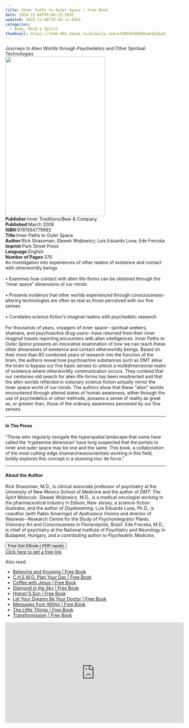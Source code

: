 ```yaml
---
title: Inner Paths to Outer Space | Free Book
date: 2024-12-04T05:06:23.503Z
updated: 2024-12-06T20:59:11.036Z
categories:
  - Body, Mind & Spirit
thumbnail: https://thmb-001-ebook.techidaily.com/ef4859d3b9b9ba61b16a3aab3814b1ba27a7b209b00a6285e1672239ec7b80db.jpg
---
```

<main id="book-container">
  <div class="flex flex-col">
    <div class="book-brief flex-1 py-6 px-4 sm:p-6 md:py-10 md:px-8">
      <!-- brief-->
      <div class="book-brief-main">
        Journeys to Alien Worlds through Psychedelics and Other Spiritual
        Technologies
      </div>
    </div>
    <div
      class="book-meta-info flex-1 grid gap-4 col-start-1 col-end-3 row-start-1 sm:mb-6 sm:grid-cols-4 lg:gap-6 lg:col-start-2 lg:row-end-6 lg:row-span-6 lg:mb-0"
    >
      <div
        class="book-meta-info-left place-content-center mt-4 p-4 text-sm leading-6 col-start-2 col-span-2 dark:text-slate-400"
      >
        <img
          class="w-full h-500 object-cover rounded-lg sm:h-255 sm:col-span-2 lg:col-span-full"
          src="https://img-001-ebook.techidaily.com/aa471935b886a3385670d03c27a7b58e32f4af6a1de8aab8d14190531cd286f4.jpg"
          alt=""
          width="312"
          height="500"
        />
      </div>
      <div
        class="book-meta-info-right mt-2 col-start-1 row-start-2 col-span-3 self-center"
      >
        <!-- meta data  -->
        <div class="flex flex-col px-4 md:px-8">
          <div class="flex-1">
            <strong>Publisher</strong>:<span class="px-2"
              >Inner Traditions/Bear &amp; Company</span
            >
          </div>
          <div class="flex-1">
            <strong>Published</strong>:<span class="px-2">March 2008</span>
          </div>
          <div class="flex-1">
            <strong>ISBN</strong>:<span class="px-2">9781594779992</span>
          </div>
          <div class="flex-1">
            <strong>Title</strong>:<span class="px-2"
              >Inner Paths to Outer Space</span
            >
          </div>
          <div class="flex-1">
            <strong>Author</strong>:<span class="px-2"
              >Rick Strassman; Slawek Wojtowicz; Luis Eduardo Luna; Ede
              Frecska</span
            >
          </div>
          <div class="flex-1">
            <strong>Imprint</strong>:<span class="px-2">Park Street Press</span>
          </div>
          <div class="flex-1">
            <strong>Language</strong>:<span class="px-2">English</span>
          </div>
          <div class="flex-1">
            <strong>Number of Pages</strong>:<span class="px-2">376</span>
          </div>
        </div>
      </div>
    </div>
    <div class="book-description flex-1 py-6 px-4 sm:p-6 md:py-10 md:px-8">
      <div class="book-description-main">
        <div accordion-content="" id="description">
          An investigation into experiences of other realms of existence and
          contact with otherworldly beings <br /><br />• Examines how contact
          with alien life-forms can be obtained through the “inner space”
          dimensions of our minds <br /><br />• Presents evidence that other
          worlds experienced through consciousness-altering technologies are
          often as real as those perceived with our five senses<br /><br />
          • Correlates science fiction’s imaginal realms with psychedelic
          research <br /><br />For thousands of years, voyagers of inner
          space--spiritual seekers, shamans, and psychoactive drug users--have
          returned from their inner imaginal travels reporting encounters with
          alien intelligences. <i>Inner Paths to Outer Space</i> presents an
          innovative examination of how we can reach these other dimensions of
          existence and contact otherworldly beings. Based on their more than 60
          combined years of research into the function of the brain, the authors
          reveal how psychoactive substances such as DMT allow the brain to
          bypass our five basic senses to unlock a multidimensional realm of
          existence where otherworldly communication occurs. They contend that
          our centuries-old search for alien life-forms has been misdirected and
          that the alien worlds reflected in visionary science fiction actually
          mirror the inner space world of our minds. The authors show that these
          “alien” worlds encountered through altered states of human awareness,
          either through the use of psychedelics or other methods, possess a
          sense of reality as great as, or greater than, those of the ordinary
          awareness perceived by our five senses.
        </div>
        <div class="accordion-fader"></div>
      </div>
    </div>
    <div class="book-excerpts flex-1 py-6 px-4 sm:p-6 md:py-10 md:px-8">
      <!-- excerpts-->
      <div class="book-excerpts-main">
        <hr />
        <h4 class="placeholder placeholder-heading">
          <span>In The Press</span>
        </h4>
        <p>
          “Those who regularly navigate the hyperspatial landscape that some
          have called the ‘tryptamine dimension’ have long suspected that the
          portals to inner and outer space may be one and the same. This book, a
          collaboration of the most cutting-edge shaman/neuroscientists working
          in this field, boldly explores this concept in a stunning tour de
          force.”
        </p>
      </div>
    </div>
    <div class="book-about-author flex-1 py-6 px-4 sm:p-6 md:py-10 md:px-8">
      <!-- about author-->
      <div class="book-main-author-main">
        <hr />
        <h4 class="placeholder placeholder-heading">
          <span>About the Author</span>
        </h4>
        <p>
          Rick Strassman, M.D., is clinical associate professor of psychiatry at
          the University of New Mexico School of Medicine and the author of
          <i>DMT: The Spirit Molecule</i>. Slawek Wojtowicz, M.D., is a medical
          oncologist working in the pharmaceutical industry in Edison, New
          Jersey, a science-fiction illustrator, and the author of
          <i>Daydreaming</i>. Luis Eduardo Luna, Ph.D., is coauthor (with Pablo
          Amaringo) of <i>Ayahuasca Visions</i> and director of
          Wasiwas--Research Centre for the Study of Psychointegrator Plants,
          Visionary Art and Consciousness in Florianópolis, Brazil. Ede Frecska,
          M.D., is chief of psychiatry at the National Institute of Psychiatry
          and Neurology in Budapest, Hungary, and a contributing author to
          <i>Psychedelic Medicine</i>.
        </p>
      </div>
    </div>
    <div class="book-free-get flex-1 py-6 px-4 sm:p-6 md:py-10 md:px-8">
      <button
        id="btn-free-get"
        class="bg-blue-500 hover:bg-blue-700 text-white font-bold py-2 px-4 rounded"
      >
        Free Get EBook (.PDF/.epub)
      </button>
      <div id="countdown-display" class="px-2 text-lg mt-2"></div>
      <a
        id="free-link"
        class="hidden bg-blue-500 hover:bg-blue-700 text-white font-bold py-2 px-4 rounded"
        href="https://www.ebooks.com/en-us/book/95782998/inner-paths-to-outer-space/rick-strassman/"
        target="_blank"
        >Click here to get a free link</a
      >
    </div>
    <script>
      let countdownTime = 0;
      let countdownInterval = null;
      document
        .getElementById('btn-free-get')
        .addEventListener('click', startCountdown);
      function startCountdown() {
        countdownTime = new Date().getTime() + 60000 * 3;
        countdownInterval = setInterval(updateCountdown, 1000);
        document.getElementById('btn-free-get').disabled = true;
        document
          .getElementById('btn-free-get')
          .classList.add('bg-gray-500', 'cursor-not-allowed');
      }
      function updateCountdown() {
        let currentTime = new Date().getTime();
        let timeLeft = countdownTime - currentTime;
        let secondsLeft = Math.floor(timeLeft / 1000);
        document.getElementById('countdown-display').innerHTML =
          `Remaining time: ${secondsLeft} seconds.`;
        if (secondsLeft <= 0) {
          clearInterval(countdownInterval);
          document.getElementById('btn-free-get').classList.add('hidden');
          document.getElementById('free-link').classList.remove('hidden');
          document.getElementById('countdown-display').innerHTML = '';
        }
      }
    </script>
  </div>
</main>

<ins class="adsbygoogle"
      style="display:block"
      data-ad-client="ca-pub-7571918770474297"
      data-ad-slot="8358498916"
      data-ad-format="auto"
      data-full-width-responsive="true"></ins>
    

<span class="atpl-alsoreadstyle">Also read:</span>
<div><ul>
<li><a href="https://novels-ebooks.techidaily.com/138593562-9781452551593-believing-and-knowing/"><u>Believing and Knowing | Free Book</u></a></li>
<li><a href="https://novels-ebooks.techidaily.com/138593559-9781462022168-chemo-plan-your-day/"><u>C.H.E.M.O. Plan Your Day | Free Book</u></a></li>
<li><a href="https://novels-ebooks.techidaily.com/138593560-9781449733650-coffee-with-jesus/"><u>Coffee with Jesus | Free Book</u></a></li>
<li><a href="https://novels-ebooks.techidaily.com/138593228-9781449743178-diamond-in-the-sky/"><u>Diamond in the Sky | Free Book</u></a></li>
<li><a href="https://novels-ebooks.techidaily.com/138593561-9781462042142-homers-son/"><u>Homer’S Son | Free Book</u></a></li>
<li><a href="https://novels-ebooks.techidaily.com/138593600-9781452534831-let-your-dreams-be-your-doctor/"><u>Let Your Dreams Be Your Doctor | Free Book</u></a></li>
<li><a href="https://novels-ebooks.techidaily.com/138593071-9781452544489-messages-from-within/"><u>Messages from Within | Free Book</u></a></li>
<li><a href="https://novels-ebooks.techidaily.com/138593140-9781449736859-the-little-things/"><u>The Little Things | Free Book</u></a></li>
<li><a href="https://novels-ebooks.techidaily.com/138593066-9781452518152-transformission/"><u>Transformission | Free Book</u></a></li>
</ul></div>

<!-- affiliate ads begin -->
<iframe width="560" height="315" src="https://www.youtube.com/embed/9Jfq2Wx1Bcs?si=YQrYpTy0g4aV5QaO" title="YouTube video player" frameborder="0" allow="accelerometer; autoplay; clipboard-write; encrypted-media; gyroscope; picture-in-picture; web-share" referrerpolicy="strict-origin-when-cross-origin" allowfullscreen></iframe>
<!-- affiliate ads end -->


